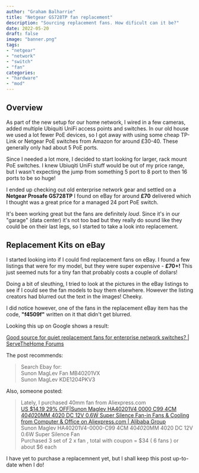 ```yaml
---
author: "Graham Balharrie"
title: "Netgear GS728TP fan replacement"
description: "Sourcing replacement fans. How dificult can it be?"
date: 2022-05-20
draft: false
image: "banner.png"
tags:
- "netgear"
- "network"
- "switch"
- "fan"
categories:
- "hardware"
- "mod"
---
```



## Overview

As part of the new setup for our home network, I wired in a few cameras, added multiple Ubiquiti UniFi access points and switches.  In our old house we used a lot fewer PoE devices, so I got away with using some cheap TP-Link or Netgear PoE switches from Amazon for around £30-40.  These generally only had about 5 PoE ports.

Since I needed a lot more, I decided to start looking for larger, rack mount PoE switches.  I knew Ubiuqiti UniFi stuff would be out of my price range, but I wasn't expecting the jump from something 5 port to 8 port to then 16 ports to be so huge!

I ended up checking out old enterprise network gear and settled on a __Netgear Prosafe GS728TP__ I found on eBay for around __£70__ delivered which I thought was a great price for a managed 24 port PoE switch.

It's been working great but the fans are definitely _loud_.  Since it's in our "garage" (data center) it's not too bad but they really do sound like they could be on their last legs, so I started to take a look into replacement.


## Replacement Kits on eBay

I started looking into if I could find replacement fans on eBay.  I found a few listings that were for my model, but they were super expensive - __£70+!__  This just seemed nuts for a tiny fan that probably costs a couple of dollars!

Doing a bit of sleuthing, I tried to look at the pictures in the eBay listings to see if I could see the fan models to buy them elsewhere.  However the listing creators had blurred out the text in the images!  Cheeky.

I did notice however, one of the fans in the replacement eBay item has the code, __"f4509f"__ written on it that didn't get blurred.

Looking this up on Google shows a result:

[Good source for quiet replacement fans for enterprise network switches? | ServeTheHome Forums](https://forums.servethehome.com/index.php?threads/good-source-for-quiet-replacement-fans-for-enterprise-network-switches.23397/)

The post recommends:

> Search Ebay for:  
> Sunon MagLev Fan MB40201VX  
> Sunon MagLev KDE1204PKV3

Also, someone posted:

> Lately, I purchased 40mm fan from Aliexpress.com  
>[US $14.19 29% OFF|Sunon Maglev HA40201V4 0000 C99 4CM 40*40*20MM 4020 DC 12V 0.6W Super Silence Fan-in Fans & Cooling from Computer & Office on Aliexpress.com | Alibaba Group](https://www.aliexpress.com/item/New-Sunon-Maglev-HA40201V4-0000-C99-40x20mm-Super-Silence-Fan/775162683.html)  
>Sunon Maglev HA40201V4-0000-C99 4CM 40*40*20MM 4020 DC 12V 0.6W Super Silence Fan  
>Purchased 3 set of 2 x fan , total with coupon = $34 ( 6 fans ) or about $6 each


I have yet to purchase a replacemnent yet, but I shall keep this post up-to-date when I do!